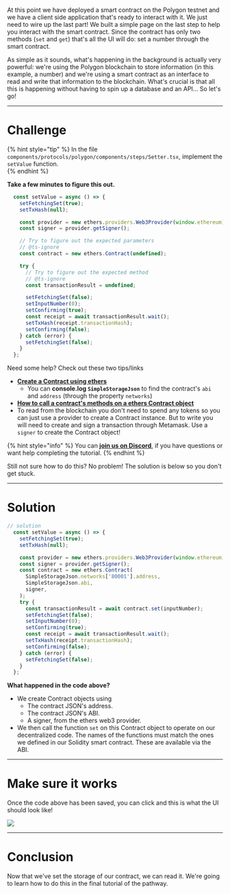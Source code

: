 At this point we have deployed a smart contract on the Polygon testnet and we have a client side application that's ready to interact with it. We just need to wire up the last part! We built a simple page on the last step to help you interact with the smart contract. Since the contract has only two methods (`set` and `get`) that's all the UI will do: set a number through the smart contract.

As simple as it sounds, what's happening in the background is actually very powerful: we're using the Polygon blockchain to store information (in this example, a number) and we're using a smart contract as an interface to read and write that information to the blockchain. What's crucial is that all this is happening without having to spin up a database and an API... So let's go!

-------------------------------------

# Challenge

{% hint style="tip" %}
In the file `components/protocols/polygon/components/steps/Setter.tsx`, implement the `setValue` function.    
{% endhint %}

**Take a few minutes to figure this out.**

```typescript
  const setValue = async () => {
    setFetchingSet(true);
    setTxHash(null);

    const provider = new ethers.providers.Web3Provider(window.ethereum);
    const signer = provider.getSigner();

    // Try to figure out the expected parameters
    // @ts-ignore
    const contract = new ethers.Contract(undefined);

    try {
      // Try to figure out the expected method
      // @ts-ignore
      const transactionResult = undefined;

      setFetchingSet(false);
      setInputNumber(0);
      setConfirming(true);
      const receipt = await transactionResult.wait();
      setTxHash(receipt.transactionHash);
      setConfirming(false);
    } catch (error) {
      setFetchingSet(false);
    }
  };
```


Need some help? Check out these two tips/links  
* [**Create a Contract using ethers**](https://docs.ethers.io/v5/api/contract/contract/#Contract--creating) 
	* You can **console.log `SimpleStorageJson`** to find the contract's `abi` and `address` (through the property `networks`)  
* [**How to call a contract's methods on a ethers Contract object**](https://docs.ethers.io/v5/api/contract/contract/#Contract-functionsCall)  
* To read from the blockchain you don't need to spend any tokens so you can just use a provider to create a Contract instance. But to write you will need to create and sign a transaction through Metamask. Use a `signer` to create the Contract object!

{% hint style="info" %}
You can [**join us on Discord**](https://figment.io/devchat), if you have questions or want help completing the tutorial.
{% endhint %}

Still not sure how to do this? No problem! The solution is below so you don't get stuck.

-------------------------------------

# Solution

```typescript
// solution
  const setValue = async () => {
    setFetchingSet(true);
    setTxHash(null);

    const provider = new ethers.providers.Web3Provider(window.ethereum);
    const signer = provider.getSigner();
    const contract = new ethers.Contract(
      SimpleStorageJson.networks['80001'].address,
      SimpleStorageJson.abi,
      signer,
    );
    try {
      const transactionResult = await contract.set(inputNumber);
      setFetchingSet(false);
      setInputNumber(0);
      setConfirming(true);
      const receipt = await transactionResult.wait();
      setTxHash(receipt.transactionHash);
      setConfirming(false);
    } catch (error) {
      setFetchingSet(false);
    }
  };
```

**What happened in the code above?**

* We create Contract objects using
  * The contract JSON's address.
  * The contract JSON's ABI.
  * A signer, from the ethers web3 provider.
* We then call the function `set` on this Contract object to operate on our decentralized code. The names of the functions must match the ones we defined in our Solidity smart contract. These are available via the ABI.

-----------------------------

# Make sure it works

Once the code above has been saved, you can click and this is what the UI should look like!

![](../../../.gitbook/assets/pathways/polygon/polygon-setter.gif)

-------------------------------------

# Conclusion

Now that we've set the storage of our contract, we can read it. We're going to learn how to do this in the final tutorial of the pathway.
